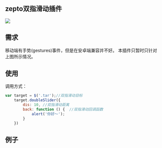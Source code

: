 ## zepto双指滑动插件

![](http://7fvhwe.com1.z0.glb.clouddn.com/选区_069.png)

## 需求
移动端有手势(gestures)事件，但是在安卓端兼容并不好。
本插件只暂时只针对上图所示情况。

## 使用

调用方式：
```js
var target = $('.tar');//双指滑动目标
	target.doubleSlider({
		dis: 10, //双指滑动距离
		back: function () {  //双指滑动回调函数
			alert('你好～');
		}
	})
```
## 例子
